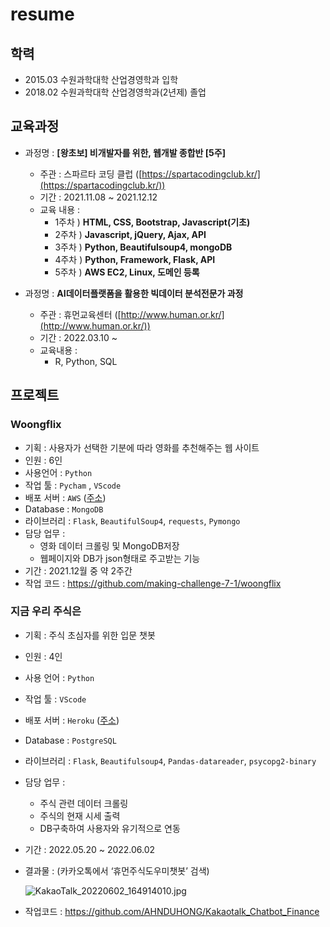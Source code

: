 # resume

## 학력

- 2015.03 수원과학대학 산업경영학과 입학
- 2018.02 수원과학대학 산업경영학과(2년제) 졸업

## 교육과정

- 과정명 : **[왕초보] 비개발자를 위한, 웹개발 종합반 [5주]**
    - 주관 : 스파르타 코딩 클럽 ([https://spartacodingclub.kr/](https://spartacodingclub.kr/))
    - 기간 : 2021.11.08 ~ 2021.12.12
    - 교육 내용 :
        - 1주차 ) **HTML, CSS, Bootstrap, Javascript(기초)**
        - 2주차 ) **Javascript, jQuery, Ajax, API**
        - 3주차 ) **Python, Beautifulsoup4, mongoDB**
        - 4주차 ) **Python, Framework, Flask, API**
        - 5주차 ) **AWS EC2, Linux, 도메인 등록**
        
- 과정명 : **AI데이터플랫폼을 활용한 빅데이터 분석전문가 과정**
    - 주관 : 휴먼교육센터 ([http://www.human.or.kr/](http://www.human.or.kr/))
    - 기간 : 2022.03.10 ~
    - 교육내용 :
        - R, Python, SQL
        

## 프로젝트

### Woongflix

- 기획 : 사용자가 선택한 기분에 따라 영화를 추천해주는 웹 사이트
- 인원 : 6인
- 사용언어 : `Python`
- 작업 툴 : `Pycham` , `VScode`
- 배포 서버 : `AWS` ([주소](http://woongflix.shop/))
- Database : `MongoDB`
- 라이브러리 : `Flask`,  `BeautifulSoup4`, `requests`, `Pymongo`
- 담당 업무 :
    - 영화 데이터 크롤링 및 MongoDB저장
    - 웹페이지와 DB가 json형태로 주고받는 기능
- 기간 : 2021.12월 중 약 2주간
- 작업 코드 : https://github.com/making-challenge-7-1/woongflix

### 지금 우리 주식은

- 기획 : 주식 초심자를 위한 입문 챗봇
- 인원 : 4인
- 사용 언어 : `Python`
- 작업 툴 : `VScode`
- 배포 서버 : `Heroku` ([주소](https://now-our-stock.herokuapp.com/))
- Database : `PostgreSQL`
- 라이브러리 : `Flask`, `Beautifulsoup4`, `Pandas-datareader`,
                     `psycopg2-binary`
- 담당 업무 :
    - 주식 관련 데이터 크롤링
    - 주식의 현재 시세 출력
    - DB구축하여 사용자와 유기적으로 연동
- 기간 : 2022.05.20 ~ 2022.06.02
- 결과물 : (카카오톡에서 ‘휴먼주식도우미챗봇’ 검색)
    
    ![KakaoTalk_20220602_164914010.jpg](https://s3-us-west-2.amazonaws.com/secure.notion-static.com/87a69fdb-57a0-47b9-9a00-c1b7573ad653/KakaoTalk_20220602_164914010.jpg)
    
- 작업코드 : https://github.com/AHNDUHONG/Kakaotalk_Chatbot_Finance
